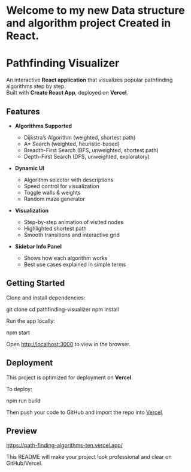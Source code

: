 # Welcome to my new Data structure and algorithm project Created in React.
# Pathfinding Visualizer

An interactive **React application** that visualizes popular pathfinding algorithms step by step.  
Built with **Create React App**, deployed on **Vercel**.  

## Features
- **Algorithms Supported**  
  - Dijkstra’s Algorithm (weighted, shortest path)  
  - A* Search (weighted, heuristic-based)  
  - Breadth-First Search (BFS, unweighted, shortest path)  
  - Depth-First Search (DFS, unweighted, exploratory)  

- **Dynamic UI**
  - Algorithm selector with descriptions  
  - Speed control for visualization  
  - Toggle walls & weights  
  - Random maze generator  

- **Visualization**
  - Step-by-step animation of visited nodes  
  - Highlighted shortest path  
  - Smooth transitions and interactive grid  

- **Sidebar Info Panel**
  - Shows how each algorithm works  
  - Best use cases explained in simple terms  


## Getting Started

Clone and install dependencies:

git clone <your-repo-url>
cd pathfinding-visualizer
npm install

Run the app locally:

npm start


Open [http://localhost:3000](http://localhost:3000) to view in the browser.

## Deployment

This project is optimized for deployment on **Vercel**.

To deploy:

npm run build

Then push your code to GitHub and import the repo into [Vercel](https://vercel.com).


## Preview
https://path-finding-algorithms-ten.vercel.app/



This README will make your project look professional and clear on GitHub/Vercel.
